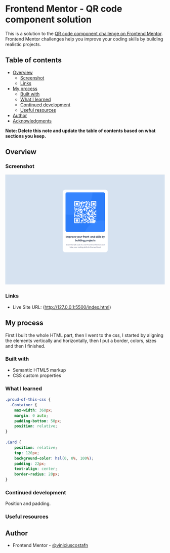 # Frontend Mentor - QR code component solution

This is a solution to the [QR code component challenge on Frontend Mentor](https://www.frontendmentor.io/challenges/qr-code-component-iux_sIO_H). Frontend Mentor challenges help you improve your coding skills by building realistic projects. 

## Table of contents

- [Overview](#overview)
  - [Screenshot](#screenshot)
  - [Links](#links)
- [My process](#my-process)
  - [Built with](#built-with)
  - [What I learned](#what-i-learned)
  - [Continued development](#continued-development)
  - [Useful resources](#useful-resources)
- [Author](#author)
- [Acknowledgments](#acknowledgments)

**Note: Delete this note and update the table of contents based on what sections you keep.**

## Overview

### Screenshot

![](./images/Screenshot_1.png)

### Links

- Live Site URL: (http://127.0.0.1:5500/index.html)

## My process
  First I built the whole HTML part, then I went to the css, I started by aligning the elements vertically and horizontally, then I put a border, colors, sizes and then I finished.

### Built with

- Semantic HTML5 markup
- CSS custom properties

### What I learned

```css
.proud-of-this-css {
  .Container {
    max-width: 360px;
    margin: 0 auto;
    padding-bottom: 50px;
    position: relative;
}

.Card {
    position: relative;
    top: 120px;
    background-color: hsl(0, 0%, 100%);
    padding: 22px;
    text-align: center;
    border-radius: 20px;
}
```

### Continued development
  Position and padding.

### Useful resources

## Author

- Frontend Mentor - [@viniciuscostafn](https://www.frontendmentor.io/profile/viniciuscostafn)

